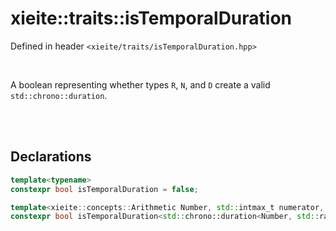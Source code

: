 # xieite::traits::isTemporalDuration
Defined in header `<xieite/traits/isTemporalDuration.hpp>`

<br/>

A boolean representing whether types `R`, `N`, and `D` create a valid `std::chrono::duration`.

<br/><br/>

## Declarations
```cpp
template<typename>
constexpr bool isTemporalDuration = false;
```
```cpp
template<xieite::concepts::Arithmetic Number, std::intmax_t numerator, std::intmax_t denominator>
constexpr bool isTemporalDuration<std::chrono::duration<Number, std::ratio<numerator, denominator>>> = true;
```
